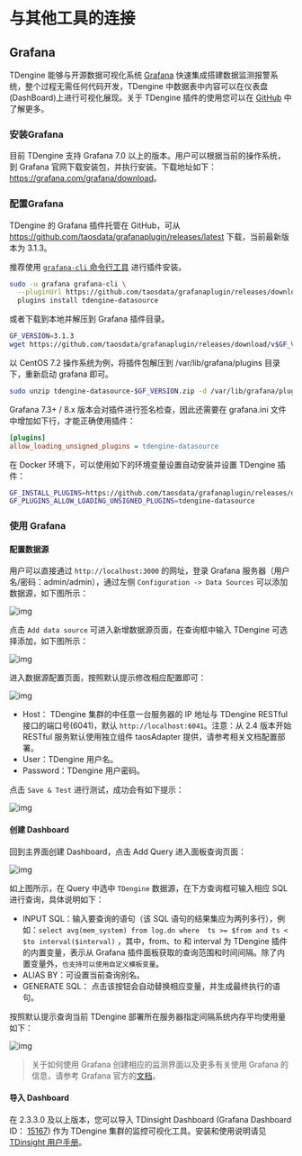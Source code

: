 # 与其他工具的连接

## <a class="anchor" id="grafana"></a>Grafana

TDengine 能够与开源数据可视化系统 [Grafana](https://www.grafana.com/) 快速集成搭建数据监测报警系统，整个过程无需任何代码开发，TDengine 中数据表中内容可以在仪表盘(DashBoard)上进行可视化展现。关于 TDengine 插件的使用您可以在 [GitHub](https://github.com/taosdata/grafanaplugin/blob/master/README.md) 中了解更多。

### 安装Grafana

目前 TDengine 支持 Grafana 7.0 以上的版本。用户可以根据当前的操作系统，到 Grafana 官网下载安装包，并执行安装。下载地址如下：<https://grafana.com/grafana/download>。

### 配置Grafana

TDengine 的 Grafana 插件托管在 GitHub，可从 <https://github.com/taosdata/grafanaplugin/releases/latest> 下载，当前最新版本为 3.1.3。

推荐使用 [`grafana-cli` 命令行工具](https://grafana.com/docs/grafana/latest/administration/cli/) 进行插件安装。

```bash
sudo -u grafana grafana-cli \
  --pluginUrl https://github.com/taosdata/grafanaplugin/releases/download/v3.1.3/tdengine-datasource-3.1.3.zip \
  plugins install tdengine-datasource
```

或者下载到本地并解压到 Grafana 插件目录。

```bash
GF_VERSION=3.1.3
wget https://github.com/taosdata/grafanaplugin/releases/download/v$GF_VERSION/tdengine-datasource-$GF_VERSION.zip
```

以 CentOS 7.2 操作系统为例，将插件包解压到 /var/lib/grafana/plugins 目录下，重新启动 grafana 即可。

```bash
sudo unzip tdengine-datasource-$GF_VERSION.zip -d /var/lib/grafana/plugins/
```

Grafana 7.3+ / 8.x 版本会对插件进行签名检查，因此还需要在 grafana.ini 文件中增加如下行，才能正确使用插件：

```ini
[plugins]
allow_loading_unsigned_plugins = tdengine-datasource
```

在 Docker 环境下，可以使用如下的环境变量设置自动安装并设置 TDengine 插件：

```bash
GF_INSTALL_PLUGINS=https://github.com/taosdata/grafanaplugin/releases/download/v3.1.3/tdengine-datasource-3.1.3.zip;tdengine-datasource
GF_PLUGINS_ALLOW_LOADING_UNSIGNED_PLUGINS=tdengine-datasource
```

### 使用 Grafana

#### 配置数据源

用户可以直接通过 `http://localhost:3000` 的网址，登录 Grafana 服务器（用户名/密码：admin/admin），通过左侧 `Configuration -> Data Sources` 可以添加数据源，如下图所示：

![img](../images/connections/add_datasource1.jpg)

点击 `Add data source` 可进入新增数据源页面，在查询框中输入 TDengine 可选择添加，如下图所示：

![img](../images/connections/add_datasource2.jpg)

进入数据源配置页面，按照默认提示修改相应配置即可：

![img](../images/connections/add_datasource3.jpg)

* Host： TDengine 集群的中任意一台服务器的 IP 地址与 TDengine RESTful 接口的端口号(6041)，默认 `http://localhost:6041`。注意：从 2.4 版本开始 RESTful 服务默认使用独立组件 taosAdapter 提供，请参考相关文档配置部署。
* User：TDengine 用户名。
* Password：TDengine 用户密码。

点击 `Save & Test` 进行测试，成功会有如下提示：

![img](../images/connections/add_datasource4.jpg)

#### 创建 Dashboard

回到主界面创建 Dashboard，点击 Add Query 进入面板查询页面：

![img](../images/connections/create_dashboard1.jpg)

如上图所示，在 Query 中选中 `TDengine` 数据源，在下方查询框可输入相应 SQL 进行查询，具体说明如下：

* INPUT SQL：输入要查询的语句（该 SQL 语句的结果集应为两列多行），例如：`select avg(mem_system) from log.dn where  ts >= $from and ts < $to interval($interval)` ，其中，from、to 和 interval 为 TDengine 插件的内置变量，表示从 Grafana 插件面板获取的查询范围和时间间隔。除了内置变量外，`也支持可以使用自定义模板变量`。
* ALIAS BY：可设置当前查询别名。
* GENERATE SQL： 点击该按钮会自动替换相应变量，并生成最终执行的语句。

按照默认提示查询当前 TDengine 部署所在服务器指定间隔系统内存平均使用量如下：

![img](../images/connections/create_dashboard2.jpg)

> 关于如何使用 Grafana 创建相应的监测界面以及更多有关使用 Grafana 的信息，请参考 Grafana 官方的[文档](https://grafana.com/docs/)。

#### 导入 Dashboard

在 2.3.3.0 及以上版本，您可以导入 TDinsight Dashboard (Grafana Dashboard ID： [15167](https://grafana.com/grafana/dashboards/15167)) 作为 TDengine 集群的监控可视化工具。安装和使用说明请见 [TDinsight 用户手册](https://www.taosdata.com/cn/documentation/tools/insight)。

